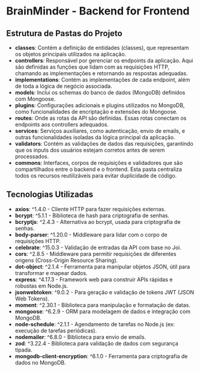 # BrainMinder - Backend for Frontend

## Estrutura de Pastas do Projeto

- **classes**: Contém a definição de entidades (classes), que representam os objetos principais utilizados na aplicação.
- **controllers**: Responsável por gerenciar os endpoints da aplicação. Aqui são definidas as funções que lidam com as requisições HTTP, chamando as implementações e retornando as respostas adequadas.
- **implementations**: Contém as implementações de cada endpoint, além de toda a lógica de negócio associada.
- **models**: Inclui os schemas do banco de dados (MongoDB) definidos com Mongoose.
- **plugins**: Configurações adicionais e plugins utilizados no MongoDB, como funcionalidades de encriptação e extensões do Mongoose.
- **routes**: Onde as rotas da API são definidas. Essas rotas conectam os endpoints aos controllers adequados.
- **services**: Serviços auxiliares, como autenticação, envio de emails, e outras funcionalidades isoladas da lógica principal da aplicação.
- **validators**: Contém as validações de dados das requisições, garantindo que os inputs dos usuários estejam corretos antes de serem processados.
- **commons**: Interfaces, corpos de requisições e validadores que são compartilhados entre o backend e o frontend. Esta pasta centraliza todos os recursos reutilizáveis para evitar duplicidade de código.

## Tecnologias Utilizadas

- **axios**: ^1.4.0 - Cliente HTTP para fazer requisições externas.
- **bcrypt**: ^5.1.1 - Biblioteca de hash para criptografia de senhas.
- **bcryptjs**: ^2.4.3 - Alternativa ao bcrypt, usada para criptografia de senhas.
- **body-parser**: ^1.20.0 - Middleware para lidar com o corpo de requisições HTTP.
- **celebrate**: ^15.0.3 - Validação de entradas da API com base no Joi.
- **cors**: ^2.8.5 - Middleware para permitir requisições de diferentes origens (Cross-Origin Resource Sharing).
- **dot-object**: ^2.1.4 - Ferramenta para manipular objetos JSON, útil para transformar e mapear dados.
- **express**: ^4.17.3 - Framework web para construir APIs rápidas e robustas em Node.js.
- **jsonwebtoken**: ^9.0.2 - Para geração e validação de tokens JWT (JSON Web Tokens).
- **moment**: ^2.30.1 - Biblioteca para manipulação e formatação de datas.
- **mongoose**: ^6.2.9 - ORM para modelagem de dados e integração com MongoDB.
- **node-schedule**: ^2.1.1 - Agendamento de tarefas no Node.js (ex: execução de tarefas periódicas).
- **nodemailer**: ^6.8.0 - Biblioteca para envio de emails.
- **zod**: ^3.22.4 - Biblioteca para validação de dados com segurança tipada.
- **mongodb-client-encryption**: ^6.1.0 - Ferramenta para criptografia de dados no MongoDB.
